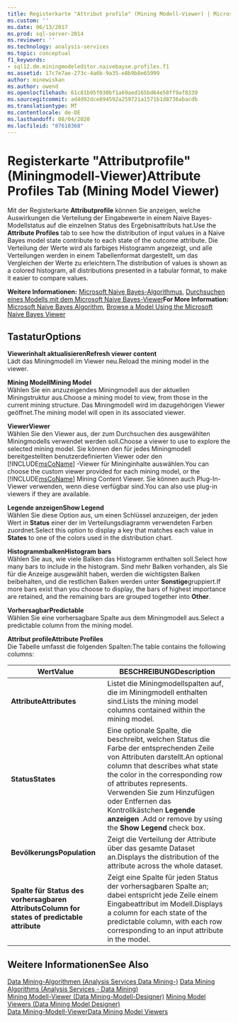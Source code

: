 ```yaml
---
title: Registerkarte "Attribut profile" (Mining Modell-Viewer) | Microsoft-Dokumentation
ms.custom: ''
ms.date: 06/13/2017
ms.prod: sql-server-2014
ms.reviewer: ''
ms.technology: analysis-services
ms.topic: conceptual
f1_keywords:
- sql12.dm.miningmodeleditor.naivebayse.profiles.f1
ms.assetid: 17c7e7ae-273c-4a6b-9a35-e8b9b8e65999
author: minewiskan
ms.author: owend
ms.openlocfilehash: 61c81b95f030bf1a69aed165bd64e58ff9af8339
ms.sourcegitcommit: ad4d92dce894592a259721a1571b1d8736abacdb
ms.translationtype: MT
ms.contentlocale: de-DE
ms.lasthandoff: 08/04/2020
ms.locfileid: "87610368"
---
```

# <a name="attribute-profiles-tab-mining-model-viewer"></a><span data-ttu-id="e1919-102">Registerkarte "Attributprofile" (Miningmodell-Viewer)</span><span class="sxs-lookup"><span data-stu-id="e1919-102">Attribute Profiles Tab (Mining Model Viewer)</span></span>
  <span data-ttu-id="e1919-103">Mit der Registerkarte **Attributprofile** können Sie anzeigen, welche Auswirkungen die Verteilung der Eingabewerte in einem Naive Bayes-Modellstatus auf die einzelnen Status des Ergebnisattributs hat.</span><span class="sxs-lookup"><span data-stu-id="e1919-103">Use the **Attribute Profiles** tab to see how the distribution of input values in a Naive Bayes model state contribute to each state of the outcome attribute.</span></span> <span data-ttu-id="e1919-104">Die Verteilung der Werte wird als farbiges Histogramm angezeigt, und alle Verteilungen werden in einem Tabellenformat dargestellt, um das Vergleichen der Werte zu erleichtern.</span><span class="sxs-lookup"><span data-stu-id="e1919-104">The distribution of values is shown as a colored histogram, all distributions presented in a tabular format, to make it easier to compare values.</span></span>  
  
 <span data-ttu-id="e1919-105">**Weitere Informationen:** [Microsoft Naive Bayes-Algorithmus](data-mining/microsoft-naive-bayes-algorithm.md), [Durchsuchen eines Modells mit dem Microsoft Naive Bayes-Viewer](data-mining/browse-a-model-using-the-microsoft-naive-bayes-viewer.md)</span><span class="sxs-lookup"><span data-stu-id="e1919-105">**For More Information:** [Microsoft Naive Bayes Algorithm](data-mining/microsoft-naive-bayes-algorithm.md), [Browse a Model Using the Microsoft Naive Bayes Viewer](data-mining/browse-a-model-using-the-microsoft-naive-bayes-viewer.md)</span></span>  
  
## <a name="options"></a><span data-ttu-id="e1919-106">Tastatur</span><span class="sxs-lookup"><span data-stu-id="e1919-106">Options</span></span>  
 <span data-ttu-id="e1919-107">**Viewerinhalt aktualisieren**</span><span class="sxs-lookup"><span data-stu-id="e1919-107">**Refresh viewer content**</span></span>  
 <span data-ttu-id="e1919-108">Lädt das Miningmodell im Viewer neu.</span><span class="sxs-lookup"><span data-stu-id="e1919-108">Reload the mining model in the viewer.</span></span>  
  
 <span data-ttu-id="e1919-109">**Mining Modell**</span><span class="sxs-lookup"><span data-stu-id="e1919-109">**Mining Model**</span></span>  
 <span data-ttu-id="e1919-110">Wählen Sie ein anzuzeigendes Miningmodell aus der aktuellen Miningstruktur aus.</span><span class="sxs-lookup"><span data-stu-id="e1919-110">Choose a mining model to view, from those in the current mining structure.</span></span> <span data-ttu-id="e1919-111">Das Miningmodell wird im dazugehörigen Viewer geöffnet.</span><span class="sxs-lookup"><span data-stu-id="e1919-111">The mining model will open in its associated viewer.</span></span>  
  
 <span data-ttu-id="e1919-112">**Viewer**</span><span class="sxs-lookup"><span data-stu-id="e1919-112">**Viewer**</span></span>  
 <span data-ttu-id="e1919-113">Wählen Sie den Viewer aus, der zum Durchsuchen des ausgewählten Miningmodells verwendet werden soll.</span><span class="sxs-lookup"><span data-stu-id="e1919-113">Choose a viewer to use to explore the selected mining model.</span></span> <span data-ttu-id="e1919-114">Sie können den für jedes Miningmodell bereitgestellten benutzerdefinierten Viewer oder den [!INCLUDE[msCoName](../includes/msconame-md.md)] -Viewer für Mininginhalte auswählen.</span><span class="sxs-lookup"><span data-stu-id="e1919-114">You can choose the custom viewer provided for each mining model, or the [!INCLUDE[msCoName](../includes/msconame-md.md)] Mining Content Viewer.</span></span> <span data-ttu-id="e1919-115">Sie können auch Plug-In-Viewer verwenden, wenn diese verfügbar sind.</span><span class="sxs-lookup"><span data-stu-id="e1919-115">You can also use plug-in viewers if they are available.</span></span>  
  
 <span data-ttu-id="e1919-116">**Legende anzeigen**</span><span class="sxs-lookup"><span data-stu-id="e1919-116">**Show Legend**</span></span>  
 <span data-ttu-id="e1919-117">Wählen Sie diese Option aus, um einen Schlüssel anzuzeigen, der jeden Wert in **Status** einer der im Verteilungsdiagramm verwendeten Farben zuordnet.</span><span class="sxs-lookup"><span data-stu-id="e1919-117">Select this option to display a key that matches each value in **States** to one of the colors used in the distribution chart.</span></span>  
  
 <span data-ttu-id="e1919-118">**Histogrammbalken**</span><span class="sxs-lookup"><span data-stu-id="e1919-118">**Histogram bars**</span></span>  
 <span data-ttu-id="e1919-119">Wählen Sie aus, wie viele Balken das Histogramm enthalten soll.</span><span class="sxs-lookup"><span data-stu-id="e1919-119">Select how many bars to include in the histogram.</span></span> <span data-ttu-id="e1919-120">Sind mehr Balken vorhanden, als Sie für die Anzeige ausgewählt haben, werden die wichtigsten Balken beibehalten, und die restlichen Balken werden unter **Sonstige**gruppiert.</span><span class="sxs-lookup"><span data-stu-id="e1919-120">If more bars exist than you choose to display, the bars of highest importance are retained, and the remaining bars are grouped together into **Other**.</span></span>  
  
 <span data-ttu-id="e1919-121">**Vorhersagbar**</span><span class="sxs-lookup"><span data-stu-id="e1919-121">**Predictable**</span></span>  
 <span data-ttu-id="e1919-122">Wählen Sie eine vorhersagbare Spalte aus dem Miningmodell aus.</span><span class="sxs-lookup"><span data-stu-id="e1919-122">Select a predictable column from the mining model.</span></span>  
  
 <span data-ttu-id="e1919-123">**Attribut profile**</span><span class="sxs-lookup"><span data-stu-id="e1919-123">**Attribute Profiles**</span></span>  
 <span data-ttu-id="e1919-124">Die Tabelle umfasst die folgenden Spalten:</span><span class="sxs-lookup"><span data-stu-id="e1919-124">The table contains the following columns:</span></span>  
  
|<span data-ttu-id="e1919-125">Wert</span><span class="sxs-lookup"><span data-stu-id="e1919-125">Value</span></span>|<span data-ttu-id="e1919-126">BESCHREIBUNG</span><span class="sxs-lookup"><span data-stu-id="e1919-126">Description</span></span>|  
|-----------|-----------------|  
|<span data-ttu-id="e1919-127">**Attribute**</span><span class="sxs-lookup"><span data-stu-id="e1919-127">**Attributes**</span></span>|<span data-ttu-id="e1919-128">Listet die Miningmodellspalten auf, die im Miningmodell enthalten sind.</span><span class="sxs-lookup"><span data-stu-id="e1919-128">Lists the mining model columns contained within the mining model.</span></span>|  
|<span data-ttu-id="e1919-129">**Status**</span><span class="sxs-lookup"><span data-stu-id="e1919-129">**States**</span></span>|<span data-ttu-id="e1919-130">Eine optionale Spalte, die beschreibt, welchen Status die Farbe der entsprechenden Zeile von Attributen darstellt.</span><span class="sxs-lookup"><span data-stu-id="e1919-130">An optional column that describes what state the color in the corresponding row of attributes represents.</span></span> <span data-ttu-id="e1919-131">Verwenden Sie zum Hinzufügen oder Entfernen das Kontrollkästchen **Legende anzeigen** .</span><span class="sxs-lookup"><span data-stu-id="e1919-131">Add or remove by using the **Show Legend** check box.</span></span>|  
|<span data-ttu-id="e1919-132">**Bevölkerungs**</span><span class="sxs-lookup"><span data-stu-id="e1919-132">**Population**</span></span>|<span data-ttu-id="e1919-133">Zeigt die Verteilung der Attribute über das gesamte Dataset an.</span><span class="sxs-lookup"><span data-stu-id="e1919-133">Displays the distribution of the attribute across the whole dataset.</span></span>|  
|<span data-ttu-id="e1919-134">**Spalte für Status des vorhersagbaren Attributs**</span><span class="sxs-lookup"><span data-stu-id="e1919-134">**Column for states of predictable attribute**</span></span>|<span data-ttu-id="e1919-135">Zeigt eine Spalte für jeden Status der vorhersagbaren Spalte an; dabei entspricht jede Zeile einem Eingabeattribut im Modell.</span><span class="sxs-lookup"><span data-stu-id="e1919-135">Displays a column for each state of the predictable column, with each row corresponding to an input attribute in the model.</span></span>|  
  
## <a name="see-also"></a><span data-ttu-id="e1919-136">Weitere Informationen</span><span class="sxs-lookup"><span data-stu-id="e1919-136">See Also</span></span>  
 <span data-ttu-id="e1919-137">[Data Mining-Algorithmen &#40;Analysis Services Data Mining-&#41;](data-mining/data-mining-algorithms-analysis-services-data-mining.md) </span><span class="sxs-lookup"><span data-stu-id="e1919-137">[Data Mining Algorithms &#40;Analysis Services - Data Mining&#41;](data-mining/data-mining-algorithms-analysis-services-data-mining.md) </span></span>  
 <span data-ttu-id="e1919-138">[Mining Modell-Viewer &#40;Data Mining-Modell-Designer&#41;](mining-model-viewers-data-mining-model-designer.md) </span><span class="sxs-lookup"><span data-stu-id="e1919-138">[Mining Model Viewers &#40;Data Mining Model Designer&#41;](mining-model-viewers-data-mining-model-designer.md) </span></span>  
 [<span data-ttu-id="e1919-139">Data Mining-Modell-Viewer</span><span class="sxs-lookup"><span data-stu-id="e1919-139">Data Mining Model Viewers</span></span>](data-mining/data-mining-model-viewers.md)  
  
  
